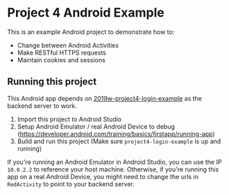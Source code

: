 # Project 4 Android Example

This is an example Android project to demonstrate how to:

- Change between Android Activities
- Make RESTful HTTPS requests
- Maintain cookies and sessions

## Running this project

This Android app depends on [2019w-project4-login-example](https://github.com/UCI-Chenli-teaching/2019w-project4-login-example) as the backend server to work.

1. Import this project to Android Studio
2. Setup Android Emulator / real Android Device to debug (https://developer.android.com/training/basics/firstapp/running-app)
3. Build and run this project (Make sure `project4-login-example` is up and running)

If you're running an Android Emulator in Android Studio, you can use the IP `10.0.2.2` to reference your host machine. Otherwise, if you're running this app on a real Android Device, you might need to change the urls in `RedActivity` to point to your backend server.

